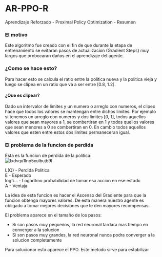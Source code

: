 # AR-PPO-R
Aprendizaje Reforzado - Proximal Policy Optimization - Resumen

### El motivo
Este algoritmo fue creado con el fin de que durante la etapa de entrenamiento se evitaran pasos de actualizacion (Gradient Steps) muy largos que probocaran daños en el aprendizaje del agente.

### ¿Como se hace esto?
Para hacer esto se calcula el ratio entre la politica nueva y la politica vieja y luego se clipea en un ratio que va a ser entre [0.8, 1.2].

#### ¿Que es clipear?
Dado un intervalor de limites y un numero o arreglo con numeros, el clipeo hace que todos los valores se mantengan entre dichos limites. Por ejemplo si tenemos un arreglo con numeros y dos limites [0, 1], todos aquellos valores que sean mayores a 1, se combertiran en 1 y todos quellos valores que sean menores a 0 se combertiran en 0. En cambio todos aquellos valores que esten entre estos dos limites permaneceran igual.

### El problema de la funcion de perdida
Esta es la funcion de perdida de la politica:  
![lxdvqu1lno5xulbujb9l](https://user-images.githubusercontent.com/95035101/207947774-2008046d-2544-4f22-9a1a-ce9d815411ca.jpg)

L(Q) - Perdida Politica  
E - Esperado  
logπ... - Logaritmo probabilidad de tomar esa accion en ese estado   
A - Ventaja   

La idea de esta funcion es hacer el Ascenso del Gradiente para que la funcion obtenga mayores valores. De esta manera nuestro agente es obligado a tomar mejores decisiones que le den mayores recompensas.  

El problema aparece en el tamaño de los pasos:  
* Si son pasos muy pequeños, la red neuronal tardara mas tiempo en converger a la solucion
* Si son pasos muy grandes, la red neuronal nunca podra converger a la solucion completamente

Para solucionar esto aparece el PPO. Este metodo sirve para estabilizar 
